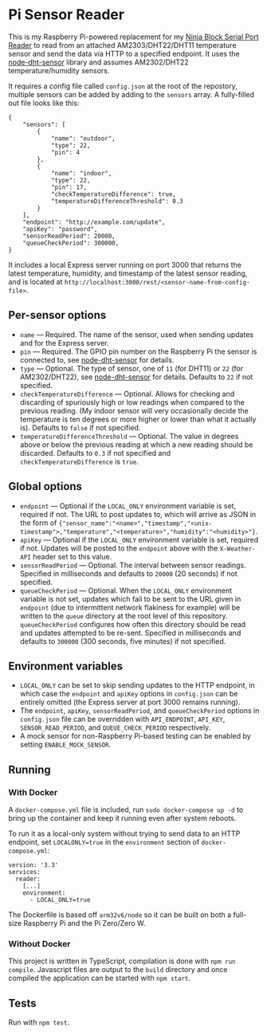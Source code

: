 # Pi Sensor Reader
This is my Raspberry Pi-powered replacement for my [Ninja Block Serial Port Reader](https://github.com/VirtualWolf/ninjablock-serial-port-reader) to read from an attached AM2303/DHT22/DHT11 temperature sensor and send the data via HTTP to a specified endpoint. It uses the [node-dht-sensor](https://github.com/momenso/node-dht-sensor) library and assumes AM2302/DHT22 temperature/humidity sensors.

It requires a config file called `config.json` at the root of the repostory, multiple sensors can be added by adding to the `sensors` array. A fully-filled out file looks like this:

    {
        "sensors": [
            {
                "name": "outdoor",
                "type": 22,
                "pin": 4
            },
            {
                "name": "indoor",
                "type": 22,
                "pin": 17,
                "checkTemperatureDifference": true,
                "temperatureDifferenceThreshold": 0.3
            }
        ],
        "endpoint": "http://example.com/update",
        "apiKey": "password",
        "sensorReadPeriod": 20000,
        "queueCheckPeriod": 300000,
    }

It includes a local Express server running on port 3000 that returns the latest temperature, humidity, and timestamp of the latest sensor reading, and is located at `http://localhost:3000/rest/<sensor-name-from-config-file>`.

## Per-sensor options
* `name` — Required. The name of the sensor, used when sending updates and for the Express server.
* `pin` — Required. The GPIO pin number on the Raspberry Pi the sensor is connected to, see [node-dht-sensor](https://github.com/momenso/node-dht-sensor) for details.
* `type` — Optional. The type of sensor, one of `11` (for DHT11) or `22` (for AM2302/DHT22), see [node-dht-sensor](https://github.com/momenso/node-dht-sensor) for details. Defaults to `22` if not specified.
* `checkTemperatureDifference` — Optional. Allows for checking and discarding of spuriously high or low readings when compared to the previous reading. (My indoor sensor will very occasionally decide the temperature is ten degrees or more higher or lower than what it actually is). Defaults to `false` if not specified.
* `temperatureDifferenceThreshold` — Optional. The value in degrees above or below the previous reading at which a new reading should be discarded. Defaults to `0.3` if not specified and `checkTemperatureDifference` is `true`.

## Global options
* `endpoint` — Optional if the `LOCAL_ONLY` environment variable is set, required if not. The URL to post updates to, which will arrive as JSON in the form of `{"sensor_name":"<name>","timestamp","<unix-timestamp">,"temperature","<temperature>","humidity":"<humidity>"}`.
* `apiKey` — Optional if the `LOCAL_ONLY` environment variable is set, required if not. Updates will be posted to the `endpoint` above with the `X-Weather-API` header set to this value.
* `sensorReadPeriod` — Optional. The interval between sensor readings. Specified in milliseconds and defaults to `20000` (20 seconds) if not specified.
* `queueCheckPeriod` — Optional. When the `LOCAL_ONLY` environment variable is not set, updates which fail to be sent to the URL given in `endpoint` (due to intermittent network flakiness for example) will be written to the `queue` directory at the root level of this repository. `queueCheckPeriod` configures how often this directory should be read and updates attempted to be re-sent. Specified in milliseconds and defaults to `300000` (300 seconds, five minutes) if not specified.

## Environment variables
* `LOCAL_ONLY` can be set to skip sending updates to the HTTP endpoint, in which case the `endpoint` and `apiKey` options in `config.json` can be entirely omitted (the Express server at port 3000 remains running).
* The `endpoint`, `apiKey`, `sensorReadPeriod`, and `queueCheckPeriod` options in `config.json` file can be overridden with `API_ENDPOINT`, `API_KEY`, `SENSOR_READ_PERIOD`, and `QUEUE_CHECK_PERIOD` respectively.
* A mock sensor for non-Raspberry Pi-based testing can be enabled by setting `ENABLE_MOCK_SENSOR`.

## Running
### With Docker
A `docker-compose.yml` file is included, run `sudo docker-compose up -d` to bring up the container and keep it running even after system reboots.

To run it as a local-only system without trying to send data to an HTTP endpoint, set `LOCALONLY=true` in the `environment` section of `docker-compose.yml`:

```
version: '3.3'
services:
  reader:
    [...]
    environment:
      - LOCAL_ONLY=true
```

The Dockerfile is based off `arm32v6/node` so it can be built on both a full-size Raspberry Pi and the Pi Zero/Zero W.

### Without Docker
This project is written in TypeScript, compilation is done with `npm run compile`. Javascript files are output to the `build` directory and once compiled the application can be started with `npm start`.

## Tests
Run with `npm test`.